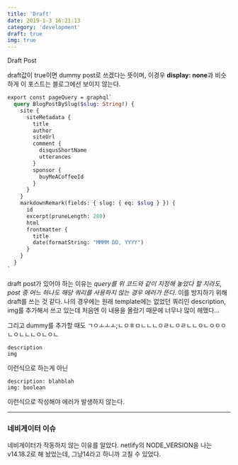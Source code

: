 ```yaml
---
title: 'Draft'
date: 2019-1-3 16:21:13
category: 'development'
draft: true
img: true
---
```


Draft Post

draft값이 true이면 dummy post로 쓰겠다는 뜻이며, 이경우 **display: none**과 비슷하게
이 포스트는 블로그에선 보이지 않는다.

```graphql
export const pageQuery = graphql`
  query BlogPostBySlug($slug: String!) {
    site {
      siteMetadata {
        title
        author
        siteUrl
        comment {
          disqusShortName
          utterances
        }
        sponsor {
          buyMeACoffeeId
        }
      }
    }
    markdownRemark(fields: { slug: { eq: $slug } }) {
      id
      excerpt(pruneLength: 280)
      html
      frontmatter {
        title
        date(formatString: "MMMM DD, YYYY")
      }
    }
  }
`
```

draft post가 있어야 하는 이유는 _query를 위 코드와 같이 지정해 놓았다 할 지라도, post 중 어느 하나도 해당 쿼리를 사용하지 않는 경우 에러가 뜬다._ 이를 방지하기 위해 draft를 쓰는 것 같다.
나의 경우에는 원래 template에는 없었던 쿼리인 description, img를 추가해서 쓰고 있는데 처음엔 이 내용을 몰랐기 때문에 너무나 많이 헤맸다...

그리고 dummy를 추가할 때도 ㄱㅇㅗㅗㅗ;ㄴㅇㅎㅁㄴㄴㄴㅇㄹㄴㅇㄹㄴㄴㅇㄴㅇㅇㅇㄴㅇㄴㄴㄴㅇㄴㅇㄴ

```
description
img
```

이런식으로 하는게 아닌

```
description: blahblah
img: boolean
```

이런식으로 작성해야 에러가 발생하지 않는다.

---

### 네비게이터 이슈

네비게이터가 작동하지 않는 이유를 알았다. netlify의 NODE_VERSION을 나는 v14.18.2로 해 놨었는데, 그냥14라고 하니까 고칠 수 있었다.
